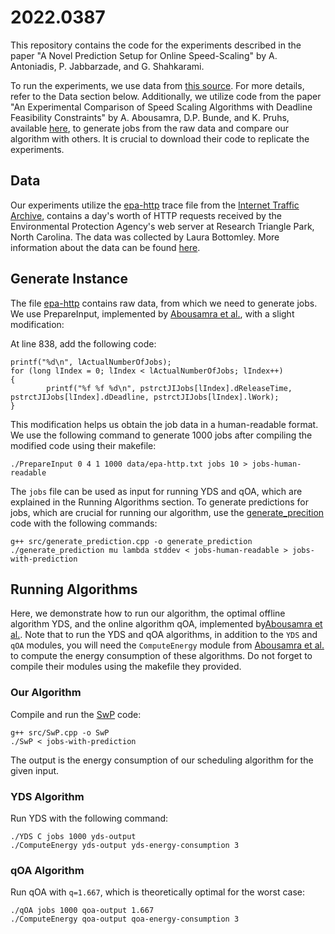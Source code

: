 # 2022.0387

This repository contains the code for the experiments described in the paper "A Novel Prediction Setup for Online Speed-Scaling" by A. Antoniadis, P. Jabbarzade, and G. Shahkarami.

To run the experiments, we use data from [this source](https://ita.ee.lbl.gov/html/contrib/EPA-HTTP.html). 
For more details, refer to the Data section below. 
Additionally, we utilize code from the paper "An Experimental Comparison of Speed Scaling Algorithms with Deadline Feasibility Constraints" by A. Abousamra, D.P. Bunde, and K. Pruhs, available [here](https://people.cs.pitt.edu/~kirk/SpeedScalingExperiments/), to generate jobs from the raw data and compare our algorithm with others. 
It is crucial to download their code to replicate the experiments.

## Data

Our experiments utilize the [epa-http](data/epa-http.txt) trace file from the [Internet Traffic Archive](http://ita.ee.lbl.gov/), contains a day's worth of HTTP requests received by the Environmental Protection Agency's web server at Research Triangle Park, North Carolina. 
The data was collected by Laura Bottomley.
More information about the data can be found [here](https://ita.ee.lbl.gov/html/contrib/EPA-HTTP.html).

## Generate Instance

The file [epa-http](data/epa-http.txt) contains raw data, from which we need to generate jobs. 
We use PrepareInput, implemented by [Abousamra et al.](https://people.cs.pitt.edu/~kirk/SpeedScalingExperiments/), with a slight modification:

At line 838, add the following code:
    
    printf("%d\n", lActualNumberOfJobs);
    for (long lIndex = 0; lIndex < lActualNumberOfJobs; lIndex++)
    {
            printf("%f %f %d\n", pstrctJIJobs[lIndex].dReleaseTime, pstrctJIJobs[lIndex].dDeadline, pstrctJIJobs[lIndex].lWork);
    }

This modification helps us obtain the job data in a human-readable format. 
We use the following command to generate 1000 jobs after compiling the modified code using their makefile:

    ./PrepareInput 0 4 1 1000 data/epa-http.txt jobs 10 > jobs-human-readable

The `jobs` file can be used as input for running YDS and qOA, which are explained in the Running Algorithms section. 
To generate predictions for jobs, which are crucial for running our algorithm, use the [generate_precition](src/generate_prediction.cpp) code with the following commands:

    g++ src/generate_prediction.cpp -o generate_prediction
    ./generate_prediction mu lambda stddev < jobs-human-readable > jobs-with-prediction

## Running Algorithms

Here, we demonstrate how to run our algorithm, the optimal offline algorithm YDS, and the online algorithm qOA, implemented by[Abousamra et al.](https://people.cs.pitt.edu/~kirk/SpeedScalingExperiments/).
Note that to run the YDS and qOA algorithms, in addition to the `YDS` and `qOA` modules, you will need the `ComputeEnergy` module from [Abousamra et al.](https://people.cs.pitt.edu/~kirk/SpeedScalingExperiments/) to compute the energy consumption of these algorithms.
Do not forget to compile their modules using the makefile they provided.

### Our Algorithm
Compile and run the [SwP](src/SwP.cpp) code:

    g++ src/SwP.cpp -o SwP
    ./SwP < jobs-with-prediction 

The output is the energy consumption of our scheduling algorithm for the given input.

### YDS Algorithm
Run YDS with the following command:

    ./YDS C jobs 1000 yds-output
    ./ComputeEnergy yds-output yds-energy-consumption 3

### qOA Algorithm
Run qOA with `q=1.667`, which is theoretically optimal for the worst case:

    ./qOA jobs 1000 qoa-output 1.667
    ./ComputeEnergy qoa-output qoa-energy-consumption 3

